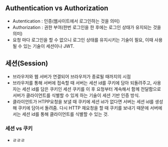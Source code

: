 ## Authentication vs Authorization
- Autentication : 인증(웹사이트에서 로그인하는 것을 의미)
- Authorization : 권한 부여(한번 로그인을 한 후에는 로그인 상태가 유지되는 것을 의미)
- 요청 마다 로그인을 할 수 없으니 로그인 상태를 유지시키는 기술이 필요, 이때 사용될 수 있는 기술이 세션이나 JWT.


## 세션(Session)
- 브라우저와 웹 서버가 연결되어 브라우저가 종료될 때까지의 시점
- 브라우저를 통해 서버에 접속할 때 서버는 세션 id를 쿠키에 담아 되돌려주고, 사용자는 세션 id를 담은 쿠키인 세션 쿠키를 이 후 요청부터 계속해서 함께 전달함으로 서버가 클라이언트를 식별할 수 있게 하는 기술이 세션 기반 인증 방식.
- 클라이언트가 HTPP요청을 보낼 때 쿠키에 세션 id가 없다면 서버는 세션 id를 생성 해 쿠키에 담아서 돌려줌. 다시 HTTP 재요청을 할 때 쿠키를 보내기 때문에 서버에서는 세션 id를 통해 클라이언트를 식별할 수 있는 것.

### 세션 vs 쿠키
  - ㄹㄹㄹ

